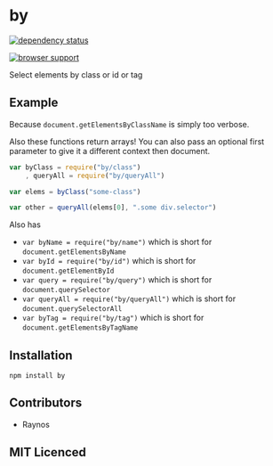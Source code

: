 # by

[![dependency status][3]][4]

[![browser support][5]][6]

Select elements by class or id or tag

## Example

Because `document.getElementsByClassName` is simply too verbose.

Also these functions return arrays! You can also pass an optional
first parameter to give it a different context then document.

```js
var byClass = require("by/class")
    , queryAll = require("by/queryAll")

var elems = byClass("some-class")

var other = queryAll(elems[0], ".some div.selector")
```

Also has

 - `var byName = require("by/name")` which is short for
    `document.getElementsByName`
 - `var byId = require("by/id")` which is short for
    `document.getElementById`
 - `var query = require("by/query")` which is short for
    `document.querySelector`
 - `var queryAll = require("by/queryAll")` which is short for
    `document.querySelectorAll`
 - `var byTag = require("by/tag")` which is short for
    `document.getElementsByTagName`

## Installation

`npm install by`

## Contributors

 - Raynos

## MIT Licenced

  [3]: https://david-dm.org/Raynos/by.png
  [4]: https://david-dm.org/Raynos/by
  [5]: http://ci.testling.com/Raynos/by.png
  [6]: http://ci.testling.com/Raynos/by
